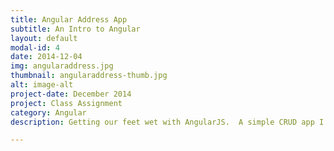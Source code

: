 ```yaml
---
title: Angular Address App
subtitle: An Intro to Angular
layout: default
modal-id: 4
date: 2014-12-04
img: angularaddress.jpg
thumbnail: angularaddress-thumb.jpg
alt: image-alt
project-date: December 2014
project: Class Assignment
category: Angular
description: Getting our feet wet with AngularJS.  A simple CRUD app I created as part of a class assignment.  The intention?  Introduce us to the concepts of data-binding, ng-repeats, and other (seemingly, at first) magical angular concepts.

---
```

